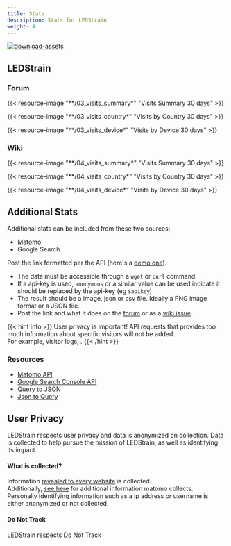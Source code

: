 ```yaml
---
title: Stats
description: Stats for LEDStrain
weight: 4
---
```


[![download-assets](https://github.com/ledstrain/wiki.ledstrain.org/workflows/download-assets/badge.svg)](https://github.com/ledstrain/wiki.ledstrain.org/actions?query=workflow%3Adownload-assets)

## LEDStrain
### Forum

{{< resource-image "**/03_visits_summary*" "Visits Summary 30 days" >}}  

{{< resource-image "**/03_visits_country*" "Visits by Country 30 days" >}}  

{{< resource-image "**/03_visits_device*" "Visits by Device 30 days" >}}  


### Wiki

{{< resource-image "**/04_visits_summary*" "Visits Summary 30 days" >}}  

{{< resource-image "**/04_visits_country*" "Visits by Country 30 days" >}}  

{{< resource-image "**/04_visits_device*" "Visits by Device 30 days" >}}  

## Additional Stats

Additional stats can be included from these two sources:

* Matomo
* Google Search

Post the link formatted per the API (here's a [demo one](https://demo.matomo.org/index.php?module=API&method=ImageGraph.get&idSite=3&apiModule=DevicesDetection&apiAction=getBrowsers&token_auth=anonymous&graphType=horizontalBar&period=month&date=today&width=500&height=250)).

* The data must be accessible through a `wget` or `curl` command. 
* If a api-key is used, `anonymous` or a similar value can be used indicate it should be replaced by the api-key (eg `$apikey`)
* The result should be a image, json or csv file. Ideally a PNG image format or a JSON file.
* Post the link and what it does on the [forum](https://ledstrain.org/d/803-statistics-metrics) 
or as a [wiki issue](https://github.com/ledstrain/wiki.ledstrain.org/issues).

{{< hint info >}}
User privacy is important!
API requests that provides too much information about specific visitors will not be added.  
For example, visitor logs, .
{{< /hint >}}


### Resources

* [Matomo API](https://developer.matomo.org/api-reference/reporting-api-metadata#static-image-graphs)
* [Google Search Console API](https://developers.google.com/webmaster-tools/search-console-api-original/v3/how-tos/search_analytics.html)
* [Query to JSON](https://tools.knowledgewalls.com/querystringtojson)
* [Json to Query](https://tools.knowledgewalls.com/jsontoquerystring)


## User Privacy

LEDStrain respects user privacy and data is anonymized on collection. 
Data is collected to help pursue the mission of LEDStrain, as well as identifying
its impact. 

#### What is collected?

Information [revealed to every website](https://panopticlick.eff.org/) is collected.  
Additionally, [see here](https://matomo.org/faq/general/faq_18254/) for additional
information matomo collects.  
Personally identifying information such as a ip address or username is either 
anonymized or not collected.

#### Do Not Track

LEDStrain respects Do Not Track
